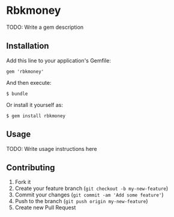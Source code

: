 # Rbkmoney

TODO: Write a gem description

## Installation

Add this line to your application's Gemfile:

    gem 'rbkmoney'

And then execute:

    $ bundle

Or install it yourself as:

    $ gem install rbkmoney

## Usage

TODO: Write usage instructions here

## Contributing

1. Fork it
2. Create your feature branch (`git checkout -b my-new-feature`)
3. Commit your changes (`git commit -am 'Add some feature'`)
4. Push to the branch (`git push origin my-new-feature`)
5. Create new Pull Request

